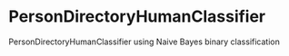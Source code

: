# PersonDirectoryHumanClassifier
PersonDirectoryHumanClassifier using Naive Bayes binary classification
